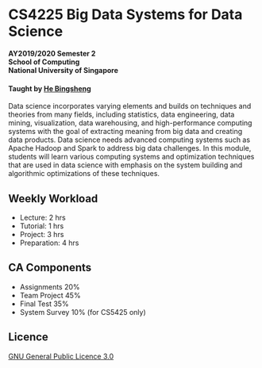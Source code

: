 # CS4225 Big Data Systems for Data Science

__AY2019/2020 Semester 2<br>
School of Computing<br>
National University of Singapore__

#### Taught by [He Bingsheng](https://www.comp.nus.edu.sg/~hebs/)

Data science incorporates varying elements and builds on techniques and theories from many fields, including statistics, data engineering, data mining, visualization, data warehousing, and high-performance computing systems with the goal of extracting meaning from big data and creating data products. Data science needs advanced computing systems such as Apache Hadoop and Spark to address big data challenges. In this module, students will learn various computing systems and optimization techniques that are used in data science with emphasis on the system building and algorithmic optimizations of these techniques.

## Weekly Workload

- Lecture: 2 hrs
- Tutorial: 1 hrs
- Project: 3 hrs
- Preparation: 4 hrs

## CA Components

- Assignments 20%
- Team Project 45%
- Final Test 35%
- System Survey 10% (for CS5425 only)

## Licence

[GNU General Public Licence 3.0](LICENSE)
